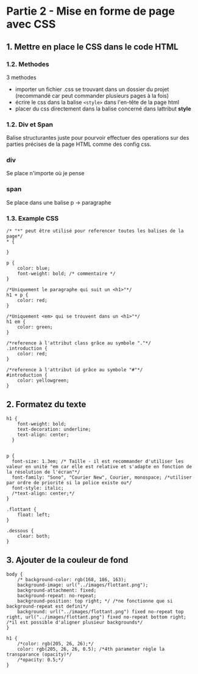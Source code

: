 # Partie 2 - Mise en forme de page avec CSS

## 1. Mettre en place le CSS dans le code HTML 

### 1.2. Methodes
3 methodes
- importer un fichier .css se trouvant dans un dossier du projet (recommandé car peut commander plusieurs pages à la fois)
- écrire le css dans la balise ```<style>``` dans l'en-tête de la page html
- placer du css directement dans la balise concerné dans lattribut **style**

### 1.2. Div et Span
Balise structurantes juste pour pourvoir effectuer des operations sur des parties précises de la page HTML comme des config css.

### div
Se place n'importe où je pense

### span 
Se place dans une balise p -> paragraphe

### 1.3. Example CSS 

```
/* "*" peut être utilisé pour referencer toutes les balises de la page*/
* {

}

p {
    color: blue;
    font-weight: bold; /* commentaire */
}

/*Uniquement le paragraphe qui suit un <h1>"*/
h1 + p {
    color: red;
}

/*Uniquement <em> qui se trouvent dans un <h1>"*/
h1 em {
    color: green;
}

/*reference à l'attribut class grâce au symbole "."*/
.introduction {
    color: red;
}

/*reference à l'attribut id grâce au symbole "#"*/
#introduction { 
    color: yellowgreen;
}
```

## 2. Formatez du texte

```
h1 {
    font-weight: bold;
    text-decoration: underline;
    text-align: center;
  }
  

p {
  font-size: 1.3em; /* Taille - il est recommander d'utiliser les valeur en unité "em car elle est relative et s'adapte en fonction de la résolution de l'écran"*/
  font-family: "Sono", "Courier New", Courier, monospace; /*utiliser par ordre de priorité si la police existe ou*/
  font-style: italic;
  /*text-align: center;*/
}

.flottant {
    float: left;
}

.dessous {
    clear: both;
}
```

## 3. Ajouter de la couleur de fond

```
body {
    /* background-color: rgb(168, 186, 163);
    background-image: url("../images/flottant.png");
    background-attachment: fixed;
    background-repeat: no-repeat;
    background-position: top right; */ /*ne fonctionne que si background-repeat est defini*/
    background: url("../images/flottant.png") fixed no-repeat top right, url("../images/flottant.png") fixed no-repeat bottom right; /*il est possible d'aligner plusieur backgrounds*/
}

h1 {
    /*color: rgb(205, 26, 26);*/
    color: rgb(205, 26, 26, 0.5); /*4th parameter règle la transparance (opacity)*/
    /*opacity: 0.5;*/
}
```
